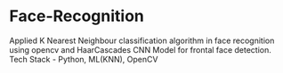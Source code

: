 # Face-Recognition
Applied K Nearest Neighbour classification algorithm in face recognition using opencv and HaarCascades CNN Model for frontal face detection. Tech Stack - Python, ML(KNN), OpenCV
